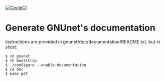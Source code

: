 [![CircleCI](https://circleci.com/gh/equalitie/gnunet-channels/tree/master.svg?style=shield)](https://circleci.com/gh/equalitie/gnunet-channels/tree/master)

# Generate GNUnet's documentation

Instructions are provided in gnunet/doc/documentation/README.txt, but
in short:

```
$ cd gnunet
$ sh bootstrap
$ ./configure --enable-documentation
$ cd doc
$ make pdf
```
